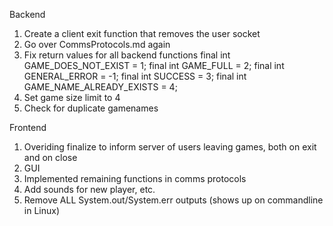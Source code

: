 Backend

1. Create a client exit function that removes the user socket
2. Go over CommsProtocols.md again
3. Fix return values for all backend functions
        final int GAME_DOES_NOT_EXIST = 1;
        final int GAME_FULL = 2;
        final int GENERAL_ERROR = -1;
        final int SUCCESS = 3;
        final int GAME_NAME_ALREADY_EXISTS = 4;
4. Set game size limit to 4
5. Check for duplicate gamenames


Frontend

1. Overiding finalize to inform server of users leaving games, both on exit and on close
2. GUI
3. Implemented remaining functions in comms protocols
4. Add sounds for new player, etc.
5. Remove ALL System.out/System.err outputs (shows up on commandline in Linux)